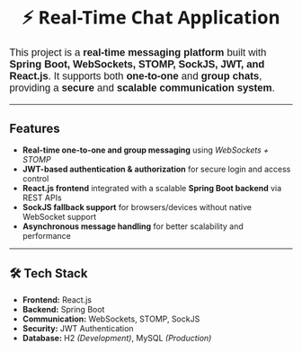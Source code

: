 <h1 align="center" style="font-family:Segoe UI; font-size:32px;">⚡ Real-Time Chat Application</h1>

<p style="font-size:18px; font-family:Arial;">
This project is a <b>real-time messaging platform</b> built with 
<b>Spring Boot, WebSockets, STOMP, SockJS, JWT, and React.js</b>.  
It supports both <b>one-to-one</b> and <b>group chats</b>, providing a 
<b>secure</b> and <b>scalable communication system</b>.  
</p>

---

<h2> Features</h2>

<ul>
<li><b>Real-time one-to-one and group messaging</b> using <i>WebSockets + STOMP</i></li>
<li><b>JWT-based authentication & authorization</b> for secure login and access control</li>
<li><b>React.js frontend</b> integrated with a scalable <b>Spring Boot backend</b> via REST APIs</li>
<li><b>SockJS fallback support</b> for browsers/devices without native WebSocket support</li>
<li><b>Asynchronous message handling</b> for better scalability and performance</li>
</ul>

---

<h2>🛠️ Tech Stack</h2>

<ul>
<li><b>Frontend:</b> React.js</li>
<li><b>Backend:</b> Spring Boot</li>
<li><b>Communication:</b> WebSockets, STOMP, SockJS</li>
<li><b>Security:</b> JWT Authentication</li>
<li><b>Database:</b> H2 <i>(Development)</i>, MySQL <i>(Production)</i></li>
</ul>
